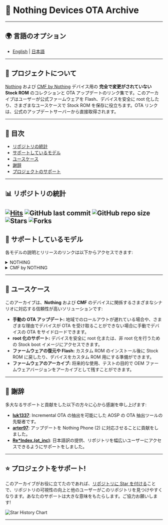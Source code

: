 # 🚀 Nothing Devices OTA Archive

---

## **🌍 言語のオプション**
- [English](./README.md) | [日本語](#)

---

## 📂 プロジェクトについて

[Nothing](https://nothing.tech/) および [CMF by Nothing](https://cmf.tech) デバイス用の **完全で変更がされていない Stock ROM** のコレクションと OTA アップデートのリンク集です。このアーカイブはユーザーが公式ファームウェアを Flash、デバイスを安全に root 化したり、さまざまなユースケースで Stock ROM を保存に役立ちます。OTA リンクは、公式のアップデートサーバーから直接取得されます。

---

## 📑 目次
- [リポジトリの統計](#-table-of-contents)
- [サポートしているモデル](#-supported-models)
- [ユースケース](#-use-cases)
- [謝辞](#-acknowledgements)
- [プロジェクトのサポート](#-support-the-project)

---

## 📊 リポジトリの統計  

[![Hits](https://hits.seeyoufarm.com/api/count/incr/badge.svg?url=https%3A%2F%2Fgithub.com%2Fspike0en%2Fnothing_archive&count_bg=%23754400&title_bg=%235F5F5F&icon=awesomelists.svg&icon_color=%23E7E7E7&title=visitors&edge_flat=false)](https://github.com/spike0en/nothing_archive)
![GitHub last commit](https://img.shields.io/github/last-commit/spike0en/nothing_archive)
![GitHub repo size](https://img.shields.io/github/repo-size/spike0en/nothing_archive)
![Stars](https://img.shields.io/github/stars/spike0en/nothing_archive)
![Forks](https://img.shields.io/github/forks/spike0en/nothing_archive?label=Forks&logo=github)
---

## 📱 サポートしているモデル

各モデルの説明とリリースのリンクは以下からアクセスできます:

<details>
  <summary>NOTHING</summary>

  | デバイス名       | コードネーム    | 説明                                    | リリース                                    |  
  |-------------------|--------------|------------------------------------------------|--------------------------------------------|  
  | **Phone (1)**     | Spacewar     | [こちら](https://github.com/spike0en/nothing_archive/tree/spacewar) | [こちら](https://github.com/spike0en/nothing_archive/releases?q=spacewar&expanded=true) |  
  | **Phone (2)**     | Pong         | [こちら](https://github.com/spike0en/nothing_archive/tree/pong)     | [こちら](https://github.com/spike0en/nothing_archive/releases?q=pong&expanded=true)     |  
  | **Phone (2a)**    | Pacman       | [こちら](https://github.com/spike0en/nothing_archive/tree/pacman)   | [こちら](https://github.com/spike0en/nothing_archive/releases?q=pacman&expanded=true)   |  
  | **Phone (2a) Plus** | PacmanPro   | [こちら](https://github.com/spike0en/nothing_archive/tree/pacman)   | [こちら](https://github.com/spike0en/nothing_archive/releases?q=pacman&expanded=true)   |  

</details>

<details>
  <summary>CMF by NOTHING</summary>

  | デバイス名       | コードネーム    | 説明                                    | リリース                                    |  
  |-------------------|--------------|------------------------------------------------|--------------------------------------------|  
  | **Phone (1)**     | Tetris       | [こちら](https://github.com/spike0en/nothing_archive/tree/tetris) | [こちら](https://github.com/spike0en/nothing_archive/releases?q=tetris&expanded=true)   |  

</details>

---

## 📌 ユースケース  

このアーカイブは、**Nothing** および **CMF** のデバイスに関係するさまざまなシナリオに対応する信頼性が高いソリューションです:

- **手動の OTA アップデート:** 地域でのロールアウトが遅れている場合や、さまざまな理由でデバイスが OTA を受け取ることができない場合に手動でデバイスの OTA をサイドロードできます。
- **root 化のサポート:** デバイスを安全に root 化または、非 root 化を行うための Stock boot イメージにアクセスできます。
- **ファームウェアの復元や Flash:** カスタム ROM のインストール後に Stock ROM に戻したり、デバイスをカスタム ROM 用にする準備ができます。
- **ファームウェアのアーカイブ:** 将来的な使用、テストの目的で OEM ファームウェアバージョンをアーカイブとして残すことができます。

---

## 🤝 謝辞

多大なるサポートと貢献をした以下の方々に心から感謝を申し上げます:

- **[luk1337](https://github.com/luk1337/oplus_archive)**: Incremental OTA の抽出を可能にした AOSP の OTA 抽出ツールの先駆者です。
- **[arter97](https://github.com/arter97/nothing_archive)**: アップデートを Nothing Phone (2) に対応させることに貢献をしました。
- **[Re*Index.(ot_inc)](https://github.com/reindex-ot)**: 日本語訳の提供、リポジトリを幅広いユーザーにアクセスできるようにサポートをしました。

---

## ⭐ プロジェクトをサポート!  

このアーカイブがお役に立てたのであれば、[リポジトリに Star を付ける](https://github.com/spike0en/nothing_archive/stargazers)ことで、リポジトリの可視性の向上と他のユーザーがこのリポジトリを見つけやすくなります。あなたのサポートは大きな意味をもたらします。ご協力お願いします! 

<picture>
  <source media="(prefers-color-scheme: dark)" srcset="https://api.star-history.com/svg?repos=spike0en/nothing_archive&type=Date&theme=dark" />
  <source media="(prefers-color-scheme: light)" srcset="https://api.star-history.com/svg?repos=spike0en/nothing_archive&type=Date" />
  <img alt="Star History Chart" src="https://api.star-history.com/svg?repos=spike0en/nothing_archive&type=Date" />
</picture>  

---

